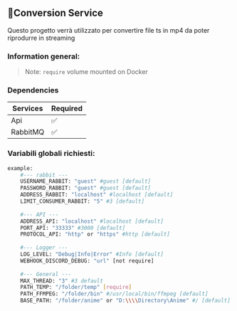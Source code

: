 ## 💱Conversion Service
Questo progetto verrà utilizzato per convertire file ts in mp4 da poter riprodurre in streaming
### Information general:
> Note: `require` volume mounted on Docker

### Dependencies
| Services | Required |
| ------ | ------ |
| Api | ✅  |
| RabbitMQ | ✅  |

### Variabili globali richiesti:
```sh
example:
    #--- rabbit ---
    USERNAME_RABBIT: "guest" #guest [default]
    PASSWORD_RABBIT: "guest" #guest [default]
    ADDRESS_RABBIT: "localhost" #localhost [default]
    LIMIT_CONSUMER_RABBIT: "5" #3 [default]
    
    #--- API ---
    ADDRESS_API: "localhost" #localhost [default]
    PORT_API: "33333" #3000 [default]
    PROTOCOL_API: "http" or "https" #http [default]
    
    #--- Logger ---
    LOG_LEVEL: "Debug|Info|Error" #Info [default]
    WEBHOOK_DISCORD_DEBUG: "url" [not require]
    
    #--- General ---
    MAX_THREAD: "3" #3 default
    PATH_TEMP: "/folder/temp" [require]
    PATH_FFMPEG: "/folder/bin" #/usr/local/bin/ffmpeg [default]
    BASE_PATH: "/folder/anime" or "D:\\\\Directory\Anime" #/ [default]
```